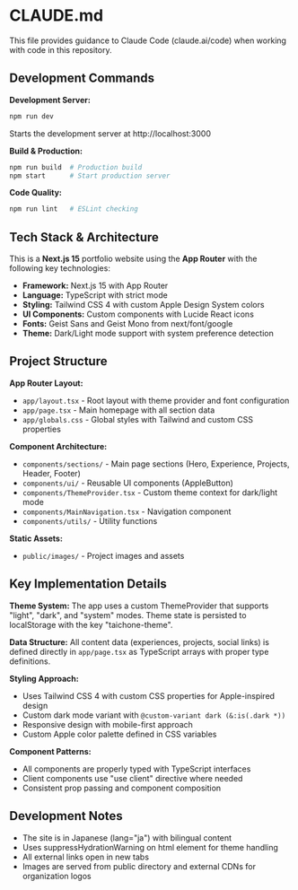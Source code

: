 # CLAUDE.md

This file provides guidance to Claude Code (claude.ai/code) when working with code in this repository.

## Development Commands

**Development Server:**
```bash
npm run dev
```
Starts the development server at http://localhost:3000

**Build & Production:**
```bash
npm run build  # Production build
npm start      # Start production server
```

**Code Quality:**
```bash
npm run lint   # ESLint checking
```

## Tech Stack & Architecture

This is a **Next.js 15** portfolio website using the **App Router** with the following key technologies:

- **Framework:** Next.js 15 with App Router
- **Language:** TypeScript with strict mode
- **Styling:** Tailwind CSS 4 with custom Apple Design System colors
- **UI Components:** Custom components with Lucide React icons
- **Fonts:** Geist Sans and Geist Mono from next/font/google
- **Theme:** Dark/Light mode support with system preference detection

## Project Structure

**App Router Layout:**
- `app/layout.tsx` - Root layout with theme provider and font configuration
- `app/page.tsx` - Main homepage with all section data
- `app/globals.css` - Global styles with Tailwind and custom CSS properties

**Component Architecture:**
- `components/sections/` - Main page sections (Hero, Experience, Projects, Header, Footer)
- `components/ui/` - Reusable UI components (AppleButton)
- `components/ThemeProvider.tsx` - Custom theme context for dark/light mode
- `components/MainNavigation.tsx` - Navigation component
- `components/utils/` - Utility functions

**Static Assets:**
- `public/images/` - Project images and assets

## Key Implementation Details

**Theme System:**
The app uses a custom ThemeProvider that supports "light", "dark", and "system" modes. Theme state is persisted to localStorage with the key "taichone-theme".

**Data Structure:**
All content data (experiences, projects, social links) is defined directly in `app/page.tsx` as TypeScript arrays with proper type definitions.

**Styling Approach:**
- Uses Tailwind CSS 4 with custom CSS properties for Apple-inspired design
- Custom dark mode variant with `@custom-variant dark (&:is(.dark *))`
- Responsive design with mobile-first approach
- Custom Apple color palette defined in CSS variables

**Component Patterns:**
- All components are properly typed with TypeScript interfaces
- Client components use "use client" directive where needed
- Consistent prop passing and component composition

## Development Notes

- The site is in Japanese (lang="ja") with bilingual content
- Uses suppressHydrationWarning on html element for theme handling
- All external links open in new tabs
- Images are served from public directory and external CDNs for organization logos